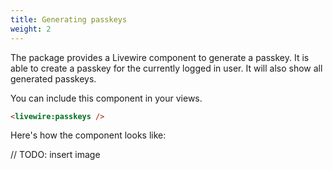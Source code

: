 ```yaml
---
title: Generating passkeys
weight: 2
---
```


The package provides a Livewire component to generate a passkey. It is able to create a passkey for the currently logged in user. It will also show all generated passkeys.

You can include this component in your views.

```html
<livewire:passkeys />
```

Here's how the component looks like:

// TODO: insert image

